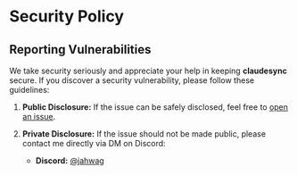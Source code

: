 # Security Policy

## Reporting Vulnerabilities

We take security seriously and appreciate your help in keeping **claudesync** secure. If you discover a security vulnerability, please follow these guidelines:

1. **Public Disclosure:** If the issue can be safely disclosed, feel free to [open an issue](https://github.com/jahwag/claudesync/issues).

2. **Private Disclosure:** If the issue should not be made public, please contact me directly via DM on Discord:
    - **Discord:** [@jahwag](https://discord.gg/pR4qeMH4u4)
